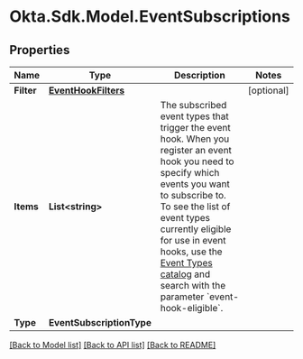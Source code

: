 # Okta.Sdk.Model.EventSubscriptions

## Properties

Name | Type | Description | Notes
------------ | ------------- | ------------- | -------------
**Filter** | [**EventHookFilters**](EventHookFilters.md) |  | [optional] 
**Items** | **List&lt;string&gt;** | The subscribed event types that trigger the event hook. When you register an event hook you need to specify which events you want to subscribe to. To see the list of event types currently eligible for use in event hooks, use the [Event Types catalog](/docs/reference/api/event-types/#catalog) and search with the parameter &#x60;event-hook-eligible&#x60;. | 
**Type** | **EventSubscriptionType** |  | 

[[Back to Model list]](../README.md#documentation-for-models) [[Back to API list]](../README.md#documentation-for-api-endpoints) [[Back to README]](../README.md)


